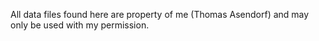 All data files found here are property of me (Thomas Asendorf) and may only be used with my permission.
